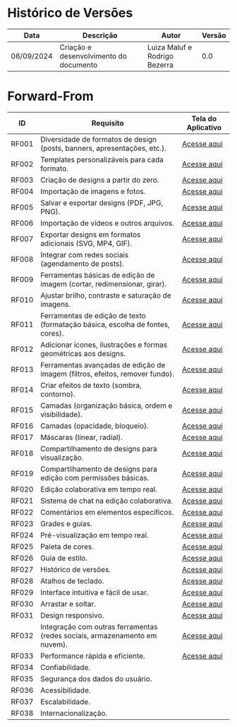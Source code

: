 # Histórico de Versões

| Data       | Descrição                             | Autor         | Versão   |
|------------|---------------------------------------|---------------|----------|
| 06/09/2024 |Criação e desenvolvimento do documento | Luiza Maluf e Rodrigo Bezerra | 0.0      |

#  Forward-From 

| ID     | Requisito                                                                     | Tela do Aplicativo |
|--------|-------------------------------------------------------------------------------|------------|
| RF001  | Diversidade de formatos de design (posts, banners, apresentações, etc.).      |[Acesse aqui](telas/RF001.png)|
| RF002  | Templates personalizáveis para cada formato.                                  |[Acesse aqui](telas/RF002.png)|
| RF003  | Criação de designs a partir do zero.                                          |[Acesse aqui](telas/RF003.png)|
| RF004  | Importação de imagens e fotos.                                                |[Acesse aqui](telas/RF004.png)|
| RF005  | Salvar e exportar designs (PDF, JPG, PNG).                                    |[Acesse aqui](telas/RF005.png)|
| RF006  | Importação de vídeos e outros arquivos.                                       |[Acesse aqui](telas/RF004.png)|
| RF007  | Exportar designs em formatos adicionais (SVG, MP4, GIF).                      |[Acesse aqui](telas/RF007.png)|
| RF008  | Integrar com redes sociais (agendamento de posts).                            |[Acesse aqui](telas/RF008.png)|
| RF009  | Ferramentas básicas de edição de imagem (cortar, redimensionar, girar).       |[Acesse aqui](telas/RF009.png)|
| RF010 | Ajustar brilho, contraste e saturação de imagens.                             |[Acesse aqui](telas/RF009.png)|
| RF011 | Ferramentas de edição de texto (formatação básica, escolha de fontes, cores). |[Acesse aqui](telas/RF011.png)|
| RF012 | Adicionar ícones, ilustrações e formas geométricas aos designs.               |[Acesse aqui](telas/RF012.png)|
| RF013 | Ferramentas avançadas de edição de imagem (filtros, efeitos, remover fundo).  |[Acesse aqui](telas/RF013.png)|
| RF014 | Criar efeitos de texto (sombra, contorno).                                    |[Acesse aqui](telas/RF014.png)|
| RF015 | Camadas (organização básica, ordem e visibilidade).                           |[Acesse aqui](telas/RF015.png)|
| RF016 | Camadas (opacidade, bloqueio).                                                |[Acesse aqui](telas/RF016.png)|
| RF017 | Máscaras (linear, radial).                                                    |[Acesse aqui](telas/RF017.png)|
| RF018 | Compartilhamento de designs para visualização.                                |[Acesse aqui](telas/RF018.png)|
| RF019 | Compartilhamento de designs para edição com permissões básicas.               |[Acesse aqui](telas/RF019.png)|
| RF020 | Edição colaborativa em tempo real.                                            |[Acesse aqui](telas/RF020.png)|
| RF021 | Sistema de chat na edição colaborativa.                                       |[Acesse aqui](telas/RF021.png)|
| RF022 | Comentários em elementos específicos.                                         |[Acesse aqui](telas/RF022.png)|
| RF023 | Grades e guias.                                                               |[Acesse aqui](telas/RF023.png)|
| RF024 | Pré-visualização em tempo real.                                               |[Acesse aqui](telas/RF024.png)|
| RF025 | Paleta de cores.                                                              |[Acesse aqui](telas/RF025.png)|
| RF026 | Guia de estilo.                                                               |[Acesse aqui](telas/RF026.png)|
| RF027 | Histórico de versões.                                                         |[Acesse aqui](telas/RF027.png)|
| RF028 | Atalhos de teclado.                                                           |[Acesse aqui](telas/RF028.png)|
| RF029 | Interface intuitiva e fácil de usar.                                          |[Acesse aqui](telas/RF029.png)|
| RF030 | Arrastar e soltar.                                                            |[Acesse aqui](telas/RF030.png)|
| RF031 | Design responsivo.                                                            |[Acesse aqui](telas/RF031.png)|
| RF032 | Integração com outras ferramentas (redes sociais, armazenamento em nuvem).    |[Acesse aqui](telas/RF032.png)|
| RF033 | Performance rápida e eficiente.                                               |[Acesse aqui](telas/RF033.png)|
| RF034 | Confiabilidade.                                                               | |
| RF035 | Segurança dos dados do usuário.                                               | |
| RF036 | Acessibilidade.                                                               | |
| RF037 | Escalabilidade.                                                               | |
| RF038 | Internacionalização.                                                          | |
